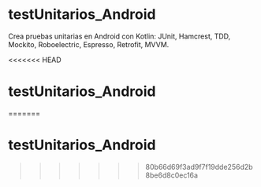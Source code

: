 # testUnitarios_Android
Crea pruebas unitarias en Android con Kotlin: JUnit, Hamcrest, TDD, Mockito, Roboelectric, Espresso, Retrofit, MVVM.

<<<<<<< HEAD
# testUnitarios_Android
=======
# testUnitarios_Android
>>>>>>> 80b66d69f3ad9f7f19dde256d2b8be6d8c0ec16a
